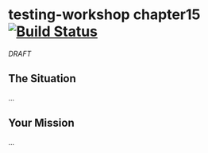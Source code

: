 # testing-workshop chapter15 [![Build Status](https://api.travis-ci.org/the-james-burton/testing-workshop.svg?branch=chapter15)](https://travis-ci.org/the-james-burton/testing-workshop)

*DRAFT*

## The Situation

...

## Your Mission

...